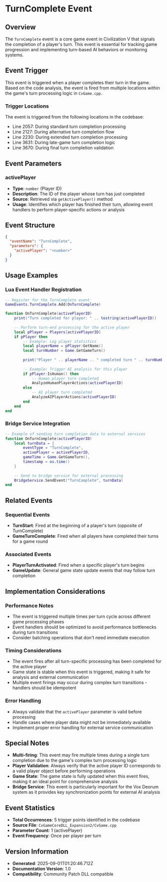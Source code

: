 # TurnComplete Event

## Overview

The `TurnComplete` event is a core game event in Civilization V that signals the completion of a player's turn. This event is essential for tracking game progression and implementing turn-based AI behaviors or monitoring systems.

## Event Trigger

This event is triggered when a player completes their turn in the game. Based on the code analysis, the event is fired from multiple locations within the game's turn processing logic in `CvGame.cpp`.

### Trigger Locations

The event is triggered from the following locations in the codebase:
- Line 2057: During standard turn completion processing
- Line 2127: During alternative turn completion flow
- Line 2230: During extended turn completion processing
- Line 3631: During late-game turn completion logic
- Line 3670: During final turn completion validation

## Event Parameters

### activePlayer
- **Type**: `number` (Player ID)
- **Description**: The ID of the player whose turn has just completed
- **Source**: Retrieved via `getActivePlayer()` method
- **Usage**: Identifies which player has finished their turn, allowing event handlers to perform player-specific actions or analysis

## Event Structure

```json
{
  "eventName": "TurnComplete",
  "parameters": {
    "activePlayer": "<number>"
  }
}
```

## Usage Examples

### Lua Event Handler Registration

```lua
-- Register for the TurnComplete event
GameEvents.TurnComplete.Add(OnTurnComplete)

function OnTurnComplete(activePlayerID)
    print("Turn completed for player: " .. tostring(activePlayerID))
    
    -- Perform turn-end processing for the active player
    local pPlayer = Players[activePlayerID]
    if pPlayer then
        -- Example: Log player statistics
        local playerName = pPlayer:GetName()
        local turnNumber = Game.GetGameTurn()
        
        print("Player " .. playerName .. " completed turn " .. turnNumber)
        
        -- Example: Trigger AI analysis for this player
        if pPlayer:IsHuman() then
            -- Human player turn completed
            AnalyzeHumanPlayerActions(activePlayerID)
        else
            -- AI player turn completed
            AnalyzeAIPlayerActions(activePlayerID)
        end
    end
end
```

### Bridge Service Integration

```lua
-- Example of sending turn completion data to external services
function OnTurnComplete(activePlayerID)
    local turnData = {
        eventType = "TurnComplete",
        activePlayer = activePlayerID,
        gameTime = Game.GetGameTurn(),
        timestamp = os.time()
    }
    
    -- Send to bridge service for external processing
    BridgeService.SendEvent("TurnComplete", turnData)
end
```

## Related Events

### Sequential Events
- **TurnStart**: Fired at the beginning of a player's turn (opposite of TurnComplete)
- **GameTurnComplete**: Fired when all players have completed their turns for a game round

### Associated Events
- **PlayerTurnActivated**: Fired when a specific player's turn begins
- **GameUpdate**: General game state update events that may follow turn completion

## Implementation Considerations

### Performance Notes
- The event is triggered multiple times per turn cycle across different game processing phases
- Event handlers should be optimized to avoid performance bottlenecks during turn transitions
- Consider batching operations that don't need immediate execution

### Timing Considerations
- The event fires after all turn-specific processing has been completed for the active player
- Game state is stable when this event is triggered, making it safe for analysis and external communication
- Multiple event firings may occur during complex turn transitions - handlers should be idempotent

### Error Handling
- Always validate that the `activePlayer` parameter is valid before processing
- Handle cases where player data might not be immediately available
- Implement proper error handling for external service communication

## Special Notes

- **Multi-firing**: This event may fire multiple times during a single turn completion due to the game's complex turn processing logic
- **Player Validation**: Always verify that the active player ID corresponds to a valid player object before performing operations
- **Game State**: The game state is fully updated when this event fires, making it an ideal point for comprehensive analysis
- **Bridge Service**: This event is particularly important for the Vox Deorum system as it provides key synchronization points for external AI analysis

## Event Statistics

- **Total Occurrences**: 5 trigger points identified in the codebase
- **Source File**: `CvGameCoreDLL_Expansion2/CvGame.cpp`
- **Parameter Count**: 1 (activePlayer)
- **Event Frequency**: Once per player per turn

## Version Information

- **Generated**: 2025-09-01T01:20:46.712Z
- **Documentation Version**: 1.0
- **Compatibility**: Community Patch DLL compatible